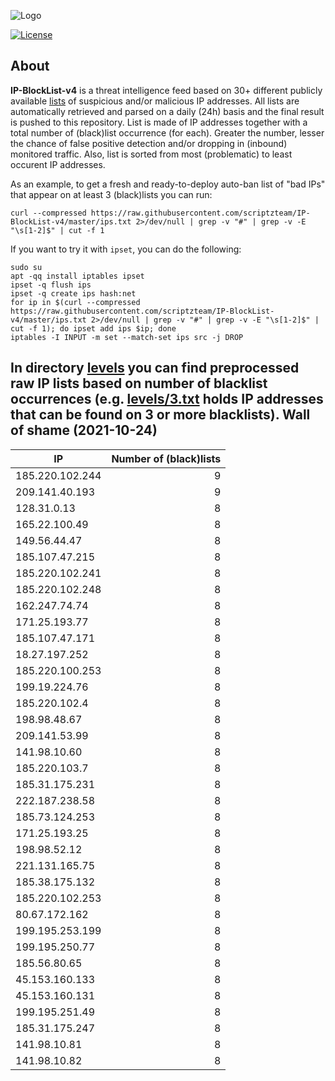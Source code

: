 ![Logo](https://i.imgur.com/PyKLAe7.png)

[![License](https://img.shields.io/badge/license-The_Unlicense-red.svg)](https://unlicense.org/)

About
----

**IP-BlockList-v4** is a threat intelligence feed based on 30+ different publicly available [lists](https://github.com/stamparm/maltrail) of suspicious and/or malicious IP addresses. All lists are automatically retrieved and parsed on a daily (24h) basis and the final result is pushed to this repository. List is made of IP addresses together with a total number of (black)list occurrence (for each). Greater the number, lesser the chance of false positive detection and/or dropping in (inbound) monitored traffic. Also, list is sorted from most (problematic) to least occurent IP addresses.

As an example, to get a fresh and ready-to-deploy auto-ban list of "bad IPs" that appear on at least 3 (black)lists you can run:

```
curl --compressed https://raw.githubusercontent.com/scriptzteam/IP-BlockList-v4/master/ips.txt 2>/dev/null | grep -v "#" | grep -v -E "\s[1-2]$" | cut -f 1
```

If you want to try it with `ipset`, you can do the following:

```
sudo su
apt -qq install iptables ipset
ipset -q flush ips
ipset -q create ips hash:net
for ip in $(curl --compressed https://raw.githubusercontent.com/scriptzteam/IP-BlockList-v4/master/ips.txt 2>/dev/null | grep -v "#" | grep -v -E "\s[1-2]$" | cut -f 1); do ipset add ips $ip; done
iptables -I INPUT -m set --match-set ips src -j DROP
```

In directory [levels](levels) you can find preprocessed raw IP lists based on number of blacklist occurrences (e.g. [levels/3.txt](levels/3.txt) holds IP addresses that can be found on 3 or more blacklists).
Wall of shame (2021-10-24)
----

|IP|Number of (black)lists|
|---|--:|
185.220.102.244|9
209.141.40.193|9
128.31.0.13|8
165.22.100.49|8
149.56.44.47|8
185.107.47.215|8
185.220.102.241|8
185.220.102.248|8
162.247.74.74|8
171.25.193.77|8
185.107.47.171|8
18.27.197.252|8
185.220.100.253|8
199.19.224.76|8
185.220.102.4|8
198.98.48.67|8
209.141.53.99|8
141.98.10.60|8
185.220.103.7|8
185.31.175.231|8
222.187.238.58|8
185.73.124.253|8
171.25.193.25|8
198.98.52.12|8
221.131.165.75|8
185.38.175.132|8
185.220.102.253|8
80.67.172.162|8
199.195.253.199|8
199.195.250.77|8
185.56.80.65|8
45.153.160.133|8
45.153.160.131|8
199.195.251.49|8
185.31.175.247|8
141.98.10.81|8
141.98.10.82|8
